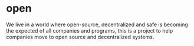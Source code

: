 # open
We live in a world where open-source, decentralized and safe is becoming the expected of all companies and programs, this is a project to help companies move to open source and decentralized systems.
